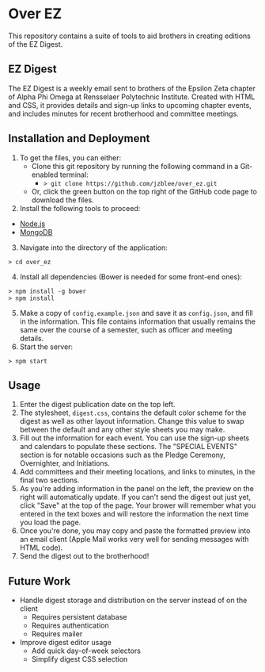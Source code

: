 # Over EZ
This repository contains a suite of tools to aid brothers in creating editions of the EZ Digest.
## EZ Digest
The EZ Digest is a weekly email sent to brothers of the Epsilon Zeta chapter of Alpha Phi Omega at Rensselaer Polytechnic Institute. Created with HTML and CSS, it provides details and sign-up links to upcoming chapter events, and includes minutes for recent brotherhood and committee meetings.
## Installation and Deployment
1. To get the files, you can either:
    - Clone this git repository by running the following command in a Git-enabled terminal:
        - `> git clone https://github.com/jzblee/over_ez.git`
    - Or, click the green button on the top right of the GitHub code page to download the files.
2. Install the following tools to proceed:
  - [Node.js](nodejs.org)
  - [MongoDB](https://www.mongodb.org/)
3. Navigate into the directory of the application:
```
> cd over_ez
```
4. Install all dependencies (Bower is needed for some front-end ones):
```
> npm install -g bower
> npm install
```
5. Make a copy of `config.example.json` and save it as `config.json`, and fill in the information. This file contains information that usually remains the same over the course of a semester, such as officer and meeting details.
6. Start the server:
```
> npm start
```

## Usage
1. Enter the digest publication date on the top left.
2. The stylesheet, `digest.css`, contains the default color scheme for the digest as well as other layout information. Change this value to swap between the default and any other style sheets you may make.
3. Fill out the information for each event. You can use the sign-up sheets and calendars to populate these sections. The "SPECIAL EVENTS" section is for notable occasions such as the Pledge Ceremony, Overnighter, and Initiations.
4. Add committees and their meeting locations, and links to minutes, in the final two sections.
5. As you're adding information in the panel on the left, the preview on the right will automatically update. If you can't send the digest out just yet, click "Save" at the top of the page. Your brower will remember what you entered in the text boxes and will restore the information the next time you load the page.
6. Once you're done, you may copy and paste the formatted preview into an email client (Apple Mail works very well for sending messages with HTML code).
7. Send the digest out to the brotherhood!

## Future Work
- Handle digest storage and distribution on the server instead of on the client
    - Requires persistent database
    - Requires authentication
    - Requires mailer
- Improve digest editor usage
    - Add quick day-of-week selectors
    - Simplify digest CSS selection
